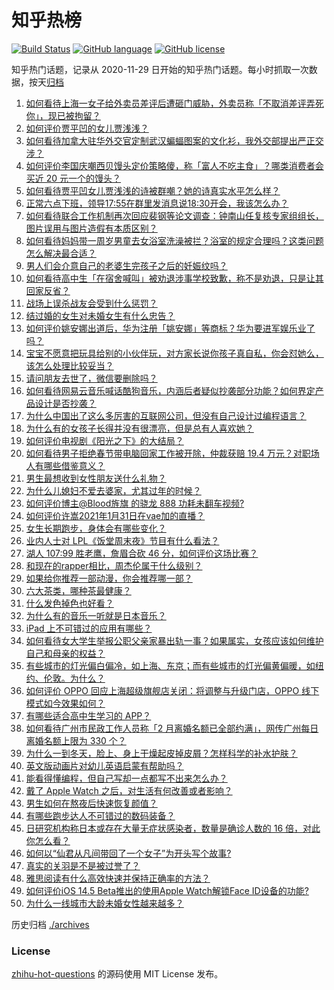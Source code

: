 # 知乎热榜
[![Build Status](https://github.com/ToWeLong/zhihu-hot-questions/workflows/CI/badge.svg)](https://github.com/ToWeLong/zhihu-hot-questions/actions)
[![GitHub language](https://img.shields.io/badge/language-golang-orange.svg)](https://golang.org/)
[![GitHub license](https://img.shields.io/github/license/ToWeLong/zhihu-hot-questions)](https://github.com/ToWeLong/zhihu-hot-questions/blob/main/LICENSE)

知乎热门话题，记录从 2020-11-29 日开始的知乎热门话题。每小时抓取一次数据，按天[归档](./archives)

<!-- BEGIN -->

1. [如何看待上海一女子给外卖员差评后遭砸门威胁，外卖员称「不取消差评弄死你」，现已被拘留？](https://www.zhihu.com/question/442338887)
1. [如何评价贾平凹的女儿贾浅浅？](https://www.zhihu.com/question/442000334)
1. [如何看待加拿大驻华外交官定制武汉蝙蝠图案的文化衫，我外交部提出严正交涉？](https://www.zhihu.com/question/442335099)
1. [如何评价李国庆嘲西贝馒头定价策略傻，称「富人不吃主食」？哪类消费者会买近 20 元一个的馒头？](https://www.zhihu.com/question/442312222)
1. [如何看待贾平凹女儿贾浅浅的诗被群嘲？她的诗真实水平怎么样？](https://www.zhihu.com/question/442397053)
1. [正常六点下班，领导17:55在群里发消息说18:30开会，我该怎么办？](https://www.zhihu.com/question/441394605)
1. [如何看待联合工作机制再次回应裴钢等论文调查：钟南山任复核专家组组长，图片误用与图片造假有本质区别？](https://www.zhihu.com/question/442476845)
1. [如何看待妈妈带一周岁男童去女浴室洗澡被拦？浴室的规定合理吗？这类问题怎么解决最合适？](https://www.zhihu.com/question/442189179)
1. [男人们会介意自己的老婆生完孩子之后的妊娠纹吗？](https://www.zhihu.com/question/366941403)
1. [如何看待高中生「在宿舍喊叫」被劝退涉事学校致歉，称不是劝退，只是让其回家反省？](https://www.zhihu.com/question/442442248)
1. [战场上误杀战友会受到什么惩罚？](https://www.zhihu.com/question/441662784)
1. [结过婚的女生对未婚女生有什么忠告？](https://www.zhihu.com/question/429392239)
1. [如何评价姚安娜出道后，华为注册「姚安娜」等商标？华为要进军娱乐业了吗？](https://www.zhihu.com/question/442450981)
1. [宝宝不愿意把玩具给别的小伙伴玩，对方家长说你孩子真自私，你会怼她么，该怎么处理比较妥当？](https://www.zhihu.com/question/441144163)
1. [请问朋友去世了，微信要删除吗？](https://www.zhihu.com/question/375737916)
1. [如何看待网易云音乐喊话酷狗音乐，内涵后者疑似抄袭部分功能？如何界定产品设计是否抄袭？](https://www.zhihu.com/question/442456259)
1. [为什么中国出了这么多厉害的互联网公司，但没有自己设计过编程语言？](https://www.zhihu.com/question/359906573)
1. [为什么有的女孩子长得并没有很漂亮，但是总有人喜欢她？](https://www.zhihu.com/question/405378615)
1. [如何评价电视剧《阳光之下》的大结局？](https://www.zhihu.com/question/442393971)
1. [如何看待男子拒绝春节带电脑回家工作被开除，仲裁获赔 19.4 万元？对职场人有哪些借鉴意义？](https://www.zhihu.com/question/442393018)
1. [男生最想收到女性朋友送什么礼物？](https://www.zhihu.com/question/25312138)
1. [为什么儿媳妇不爱去婆家，尤其过年的时候？](https://www.zhihu.com/question/55142456)
1. [如何评价博主@Blood旌旗 的骁龙 888 功耗未翻车视频?](https://www.zhihu.com/question/442307828)
1. [如何评价许嵩2021年1月31日在vae加的直播？](https://www.zhihu.com/question/442204209)
1. [女生长期跑步，身体会有哪些变化？](https://www.zhihu.com/question/437451880)
1. [业内人士对 LPL《饭堂周末夜》节目有什么看法？](https://www.zhihu.com/question/441099946)
1. [湖人 107:99 胜老鹰，詹眉合砍 46 分，如何评价这场比赛？](https://www.zhihu.com/question/442432883)
1. [和现在的rapper相比，周杰伦属于什么级别？](https://www.zhihu.com/question/323344003)
1. [如果给你推荐一部动漫，你会推荐哪一部？](https://www.zhihu.com/question/436814482)
1. [六大茶类，哪种茶最健康？](https://www.zhihu.com/question/57244114)
1. [什么发色掉色也好看？](https://www.zhihu.com/question/376168141)
1. [为什么有的音乐一听就是日本音乐？](https://www.zhihu.com/question/26590212)
1. [iPad 上不可错过的应用有哪些？](https://www.zhihu.com/question/19671759)
1. [如何看待女大学生举报公职父亲家暴出轨一事？如果属实，女孩应该如何维护自己和母亲的权益？](https://www.zhihu.com/question/442399311)
1. [有些城市的灯光偏白偏冷，如上海、东京；而有些城市的灯光偏黄偏暖，如纽约、伦敦。为什么？](https://www.zhihu.com/question/441971760)
1. [如何评价 OPPO 回应上海超级旗舰店关闭：将调整与升级门店，OPPO 线下模式如今效果如何？](https://www.zhihu.com/question/442287126)
1. [有哪些适合高中生学习的 APP？](https://www.zhihu.com/question/40413111)
1. [如何看待广州市民政工作人员称「2 月离婚名额已全部约满」，网传广州每日离婚名额上限为 330 个？](https://www.zhihu.com/question/442317357)
1. [为什么一到冬天，脸上、身上干燥起皮掉皮屑？怎样科学的补水护肤？](https://www.zhihu.com/question/361645355)
1. [英文版动画片对幼儿英语启蒙有帮助吗？](https://www.zhihu.com/question/344235418)
1. [能看得懂编程，但自己写却一点都写不出来怎么办？](https://www.zhihu.com/question/433391701)
1. [戴了 Apple Watch 之后，对生活有何改善或者影响？](https://www.zhihu.com/question/33319167)
1. [男生如何在熬夜后快速恢复颜值？](https://www.zhihu.com/question/321688538)
1. [有哪些跑步达人不可错过的数码装备？](https://www.zhihu.com/question/441116236)
1. [日研究机构称日本或存在大量无症状感染者，数量是确诊人数的 16 倍，对此你怎么看？](https://www.zhihu.com/question/442295103)
1. [如何以“仙君从凡间带回了一个女子”为开头写个故事?](https://www.zhihu.com/question/432356881)
1. [真实的关羽是不是被过誉了？](https://www.zhihu.com/question/433999457)
1. [雅思阅读有什么高效快速并保持正确率的方法？](https://www.zhihu.com/question/36162735)
1. [如何评价iOS 14.5 Beta推出的使用Apple Watch解锁Face ID设备的功能?](https://www.zhihu.com/question/442447763)
1. [为什么一线城市大龄未婚女性越来越多？](https://www.zhihu.com/question/313988752)

<!-- END -->

历史归档 [./archives](./archives)


### License
[zhihu-hot-questions](https://github.com/towelong/zhihu-hot-questions) 的源码使用 MIT License 发布。